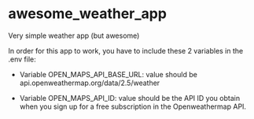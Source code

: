# awesome_weather_app
Very simple weather app (but awesome)

In order for this app to work, you have to include these 2 variables in the .env file:

  - Variable OPEN_MAPS_API_BASE_URL: value should be    api.openweathermap.org/data/2.5/weather

  - Variable OPEN_MAPS_API_ID: value should be the API ID you obtain when you sign up for a free subscription in the Openweathermap API.
